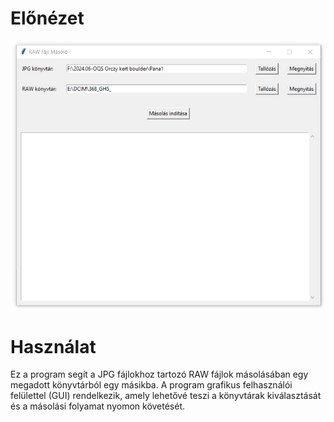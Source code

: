 # Előnézet

<img src="./GUI.jpg"/>

# Használat

Ez a program segít a JPG fájlokhoz tartozó RAW fájlok másolásában egy megadott könyvtárból egy másikba. A program grafikus felhasználói felülettel (GUI) rendelkezik, amely lehetővé teszi a könyvtárak kiválasztását és a másolási folyamat nyomon követését.